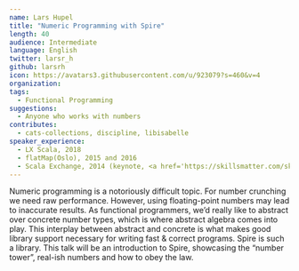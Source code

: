 ```yaml
---
name: Lars Hupel
title: "Numeric Programming with Spire"
length: 40
audience: Intermediate
language: English
twitter: larsr_h
github: larsrh
icon: https://avatars3.githubusercontent.com/u/923079?s=460&v=4
organization: 
tags:
  - Functional Programming
suggestions:
  - Anyone who works with numbers
contributes:
  - cats-collections, discipline, libisabelle
speaker_experience:
  - LX Scala, 2018
  - flatMap(Oslo), 2015 and 2016
  - Scala Exchange, 2014 (keynote, <a href='https://skillsmatter.com/skillscasts/5827-state-of-the-typelevel'>https://skillsmatter.com/skillscasts/5827-state-of-the-typelevel</a>)
---
```

Numeric programming is a notoriously difficult topic. For number crunching we need raw performance. However, using floating-point numbers may lead to inaccurate results. As functional programmers, we’d really like to abstract over concrete number types, which is where abstract algebra comes into play. This interplay between abstract and concrete is what makes good library support necessary for writing fast & correct programs. Spire is such a library. This talk will be an introduction to Spire, showcasing the “number tower”, real-ish numbers and how to obey the law.
